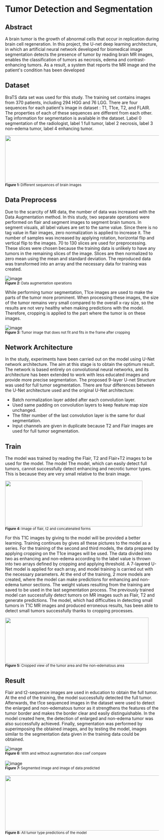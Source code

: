 # Tumor Detection and Segmentation

## Abstract
A brain tumor is the growth of abnormal cells that occur in replication during brain cell regeneration. In this project, the U-net deep learning 
architecture, in which an artificial neural network developed for biomedical image segmentation detects the presence of tumor by reading brain MR 
images, enables the classification of tumors as necrosis, edema and contrast-enhancing tumors. As a result, a system that reports the MR image and 
the patient's condition has been developed

## Dataset
BraTS data set was used for this study. The training set contains images from 370 patients, including 294 HGG and 76 LGG. There are four sequences 
for each patient's image in dataset : T1, T1ce, T2, and FLAIR.  
The properties of each of these sequences are different from each other. Tag information for segmentation is available in the dataset. Label 0 
segmentation of the radiologist, label 1 full tumor, label 2 necrosis, label 3 non-edema tumor, label 4 enhancing tumor.

   <img src="https://user-images.githubusercontent.com/50299378/120863728-b0ae2800-c593-11eb-826b-cf4faa8cce07.png" width="545" height="155"><br>
   <sub><b>Figure 1: </b> Different sequences of brain images </sub><br> 

## Data Preprocess
Due to the scarcity of MR data, the number of data was increased with the Data Augmentation method. In this study, two separate operations were performed on flair and segment images to segment brain tumors. In segment visuals, all label values are set to the same value. Since there is no tag value in flair images, zero normalization is applied to increase it. The number of samples was increased by applying rotation, horizontal flip and vertical flip to the images. 70 to 130 slices are used for preprocessing. These slices were chosen because the training data is unlikely to have any tumors in the remaining slices of the image. Slices are then normalized to zero mean using the mean and standard deviation. The reproduced data was transformed into an array and the necessary data for training was created. 

![image](https://user-images.githubusercontent.com/50299378/120865344-890c8f00-c596-11eb-95a5-b3bb528183f5.png)<br>
 <sub><b>Figure 2: </b> Data augmentation operations </sub><br>
 
While performing tumor segmentation, T1ce images are used to make the parts of the tumor more prominent. When processing these images, the size of the tumor remains very small compared to the overall x-ray size, so the results are not very healthy when making predictions with the model. Therefore, cropping is applied to the part where the tumor is on these images.

![image](https://user-images.githubusercontent.com/50299378/120865706-3c758380-c597-11eb-8e53-8af6ea55fb43.png)<br>
<sub><b>Figure 3: </b> Tumor image that does not fit and fits in the frame after cropping </sub><br>

## Network Architecture
In the study, experiments have been carried out on the model using U-Net network architecture. The aim at this stage is to obtain the optimum result.
The network is based entirely on convolutional neural networks, and its architecture has been extended to work with less educated images and provide more precise segmentation. 
The proposed 9-layer U-net Structure was used for full tumor segmentation. There are four differences between the U-Net architecture used and the original U-Net architecture:
+ Batch normalization layer added after each convolution layer.
+ Used same padding on convolution layers to keep feature map size unchanged.
+ The filter number of the last convolution layer is the same for dual segmentation.
+ Input channels are given in duplicate because T2 and Flair images are used for full tumor segmentation.


## Train
The model was trained by reading the Flair, T2 and Flair+T2 images to be used for the model. The model
The model, which can easily detect full tumors, cannot successfully detect enhancing and necrotic tumor types. This is because they are very small relative to the brain image.

<img src="https://user-images.githubusercontent.com/50299378/120868741-5b771400-c59d-11eb-9356-f5055e0d1272.png" width="450" height="150"><br>
<sub><b>Figure 4: </b> Image of flair, t2 and concatenated forms </sub><br>

For this T1C images by giving to the model will be provided a better learning. Training continues by gives all these pictures to the model as a series. For the training of the second and third models, the data prepared by applying cropping on the T1ce images will be used. The data divided into two as enhancing and non-edema according to the label 
value is thrown into two arrays defined by cropping and applying threshold. A 7-layered U-Net model is applied for each array, and model training is carried out with the necessary parameters. At the end of the training, 2 more models are created, where the model can make predictions for enhancing and non-edema tumor sections. The weight values resulting from the training are saved to be used in the last segmentation process.
The previously trained model can successfully detect tumors on MR images such as Flair, T2 and generate predictions.  The model, which had difficulties in detecting small tumors in T1C MR images and produced erroneous results, has been able to detect small tumors successfully thanks to cropping processes.

<img src="https://user-images.githubusercontent.com/50299378/120868252-4e0d5a00-c59c-11eb-831f-090390a18fb5.png" width="470" height="150"><br>
<sub><b>Figure 5: </b> Cropped view of the tumor area and the non-edematous area </sub><br>

## Result
Flair and t2-sequence images are used in education to obtain the full tumor. At the end of the training, the model successfully detected the full tumor. Afterwards, the t1ce sequenced images in the dataset were used to detect the enlarged and non-edematous tumor as it strengthens the features of the tumor border and makes the border clear and easily distinguishable. In the model created here, the detection of enlarged and non-edema tumor was also successfully achieved. Finally, segmentation was performed by superimposing the obtained images, and by testing the model, images similar to the segmentation data given in the training data could be obtained.

![image](https://user-images.githubusercontent.com/50299378/120869477-400d0880-c59f-11eb-87b9-ebf901a46d7e.png)<br>
<sub><b>Figure 6: </b> With and without augmentation dice coef compare </sub><br>
<br>
![image](https://user-images.githubusercontent.com/50299378/120868001-bdcf1500-c59b-11eb-90df-a2b62e3144be.png)<br>
<sub><b>Figure 7: </b> Segmented image and image of data predicted </sub><br>
<br>
<img src="https://user-images.githubusercontent.com/50299378/120869057-28815000-c59e-11eb-98d3-c4b73273272f.png" width="630" height="180"><br>
<sub><b>Figure 8: </b> All tumor type predictions of the model </sub><br>



